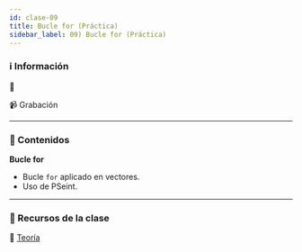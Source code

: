 ```yaml
---
id: clase-09
title: Bucle for (Práctica)
sidebar_label: 09) Bucle for (Práctica)
---
```


### ℹ️ Información

📆

📹 Grabación

---

### 📝 Contenidos

**Bucle for**

- Bucle `for` aplicado en vectores.
- Uso de PSeint.

---

### 🚀 Recursos de la clase

📙 [Teoría](https://drive.google.com/file/d/127xgu4X3J59e6FXrsV27t6VQpPgjtAbO/view?usp=sharing)
